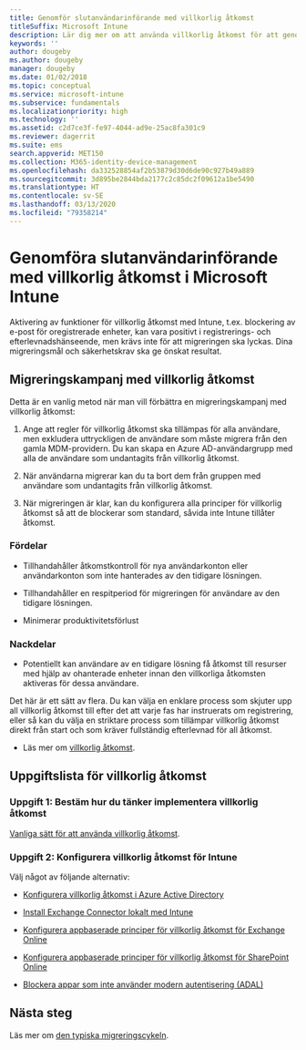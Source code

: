 ```yaml
---
title: Genomför slutanvändarinförande med villkorlig åtkomst
titleSuffix: Microsoft Intune
description: Lär dig mer om att använda villkorlig åtkomst för att genomföra registrering i Microsoft Intune.
keywords: ''
author: dougeby
ms.author: dougeby
manager: dougeby
ms.date: 01/02/2018
ms.topic: conceptual
ms.service: microsoft-intune
ms.subservice: fundamentals
ms.localizationpriority: high
ms.technology: ''
ms.assetid: c2d7ce3f-fe97-4044-ad9e-25ac8fa301c9
ms.reviewer: dagerrit
ms.suite: ems
search.appverid: MET150
ms.collection: M365-identity-device-management
ms.openlocfilehash: da332528854af2b53879d30d6de90c927b49a889
ms.sourcegitcommit: 3d895be2844bda2177c2c85dc2f09612a1be5490
ms.translationtype: HT
ms.contentlocale: sv-SE
ms.lasthandoff: 03/13/2020
ms.locfileid: "79358214"
---
```

# <a name="drive-end-user-adoption-with-conditional-access-in-microsoft-intune"></a>Genomföra slutanvändarinförande med villkorlig åtkomst i Microsoft Intune

Aktivering av funktioner för villkorlig åtkomst med Intune, t.ex. blockering av e-post för oregistrerade enheter, kan vara positivt i registrerings- och efterlevnadshänseende, men krävs inte för att migreringen ska lyckas. Dina migreringsmål och säkerhetskrav ska ge önskat resultat.

## <a name="migration-campaign-with-conditional-access"></a>Migreringskampanj med villkorlig åtkomst

Detta är en vanlig metod när man vill förbättra en migreringskampanj med villkorlig åtkomst:

1. Ange att regler för villkorlig åtkomst ska tillämpas för alla användare, men exkludera uttryckligen de användare som måste migrera från den gamla MDM-providern. Du kan skapa en Azure AD-användargrupp med alla de användare som undantagits från villkorlig åtkomst.

2. När användarna migrerar kan du ta bort dem från gruppen med användare som undantagits från villkorlig åtkomst.

3. När migreringen är klar, kan du konfigurera alla principer för villkorlig åtkomst så att de blockerar som standard, såvida inte Intune tillåter åtkomst.

### <a name="advantages"></a>Fördelar

- Tillhandahåller åtkomstkontroll för nya användarkonton eller användarkonton som inte hanterades av den tidigare lösningen.

- Tillhandahåller en respitperiod för migreringen för användare av den tidigare lösningen.

- Minimerar produktivitetsförlust

### <a name="disadvantages"></a>Nackdelar

- Potentiellt kan användare av en tidigare lösning få åtkomst till resurser med hjälp av ohanterade enheter innan den villkorliga åtkomsten aktiveras för dessa användare.


Det här är ett sätt av flera. Du kan välja en enklare process som skjuter upp all villkorlig åtkomst till efter det att varje fas har instruerats om registrering, eller så kan du välja en striktare process som tillämpar villkorlig åtkomst direkt från start och som kräver fullständig efterlevnad för all åtkomst.

- Läs mer om [villkorlig åtkomst](../protect/conditional-access.md).

## <a name="task-list-for-conditional-access"></a>Uppgiftslista för villkorlig åtkomst

### <a name="task-1-decide-how-you-are-going-to-implement-conditional-access"></a>Uppgift 1: Bestäm hur du tänker implementera villkorlig åtkomst

[Vanliga sätt för att använda villkorlig åtkomst](../protect/conditional-access-intune-common-ways-use.md).

### <a name="task-2-set-up-intune-conditional-access"></a>Uppgift 2: Konfigurera villkorlig åtkomst för Intune

Välj något av följande alternativ:

- [Konfigurera villkorlig åtkomst i Azure Active Directory](https://docs.microsoft.com/azure/active-directory/active-directory-conditional-access-azure-portal)

- [Install Exchange Connector lokalt med Intune](../protect/exchange-connector-install.md)

- [Konfigurera appbaserade principer för villkorlig åtkomst för Exchange Online](../protect/app-based-conditional-access-intune-create.md)

- [Konfigurera appbaserade principer för villkorlig åtkomst för SharePoint Online](../protect/app-based-conditional-access-intune-create.md)

- [Blockera appar som inte använder modern autentisering (ADAL)](../protect/app-modern-authentication-block.md)

## <a name="next-steps"></a>Nästa steg

Läs mer om [den typiska migreringscykeln](migration-guide-cycle.md).
